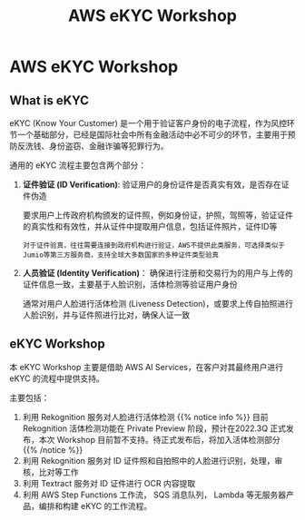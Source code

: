 ﻿---
title: "AWS eKYC Workshop"
chapter: false
weight: 1
---

# AWS eKYC Workshop

## What is eKYC

eKYC (Know Your Customer) 是一个用于验证客户身份的电子流程，作为风控环节一个基础部分，已经是国际社会中所有金融活动中必不可少的环节，主要用于预防反洗钱、身份盗窃、金融诈骗等犯罪行为。

通用的 eKYC 流程主要包含两个部分：
 1. **证件验证 (ID Verification)**: 验证用户的身份证件是否真实有效，是否存在证件伪造

    要求用户上传政府机构颁发的证件照，例如身份证，护照，驾照等，验证证件的真实性和有效性，并从证件中提取用户信息，包括证件照片，证件ID等
 
    ```对于证件验真，往往需要连接到政府机构进行验证，AWS不提供此类服务，可选择类似于Jumio等第三方服务商，支持全球大多数国家的多种证件类型验真```

 2. **人员验证 (Identity Verification)**： 确保进行注册和交易行为的用户与上传的证件信息一致，主要基于人脸识别，活体检测等验证用户身份

    通常对用户人脸进行活体检测 (Liveness Detection)，或要求上传自拍照进行人脸识别，并与证件照进行比对，确保人证一致


## eKYC Workshop

本 eKYC Workshop 主要是借助 AWS AI Services，在客户对其最终用户进行 eKYC 的流程中提供支持。

主要包括：
 1. 利用 Rekognition 服务对人脸进行活体检测 
 {{% notice info %}}
    目前 Rekognition 活体检测功能在 Private Preview 阶段，预计在2022.3Q 正式发布，本次 Workshop 目前暂不支持。待正式发布后，将加入活体检测部分
{{% /notice  %}}
 2. 利用 Rekognition 服务对 ID 证件照和自拍照中的人脸进行识别，处理，审核，比对等工作
 3. 利用 Textract 服务对 ID 证件进行 OCR 内容提取
 4. 利用 AWS Step Functions 工作流， SQS 消息队列， Lambda 等无服务器产品，编排和构建 eKYC 的工作流程。

